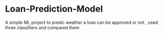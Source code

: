 # Loan-Prediction-Model
A simple ML project to predic weather a loan can be approved or not , used three classifiers and compared them
